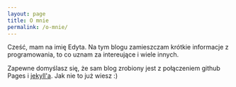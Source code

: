```yaml
---
layout: page
title: O mnie
permalink: /o-mnie/
---
```


Cześć, mam na imię Edyta. Na tym blogu zamieszczam krótkie informacje z programowania, to co uznam za intereujące i wiele innych.

Zapewne domyślasz się, że sam blog zrobiony jest z połączeniem github Pages i [jekyll'a](https://github.com/amitmerchant1990/reverie). Jak nie to już wiesz :)


